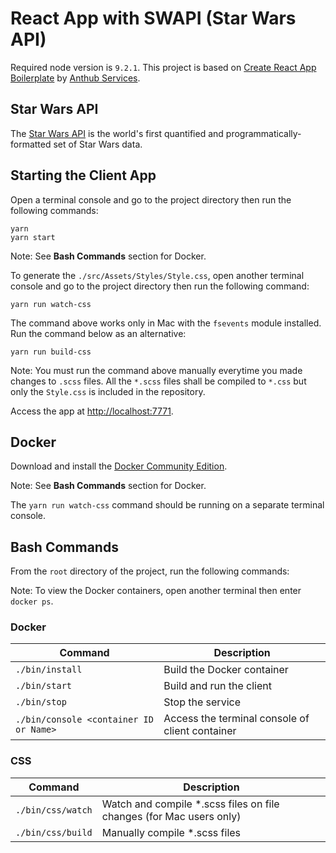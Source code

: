 # React App with SWAPI (Star Wars API)
Required node version is `9.2.1`. This project is based on
[Create React App Boilerplate](https://github.com/antwan-services/create-react-app-boilerplate)
by [Anthub Services](https://github.com/anthub-services).

## Star Wars API

The [Star Wars API](https://swapi.co/) is the world's first quantified and programmatically-formatted set of Star Wars data.

## Starting the Client App

Open a terminal console and go to the project directory then run the following commands:

```
yarn
yarn start
```

Note: See **Bash Commands** section for Docker.

To generate the `./src/Assets/Styles/Style.css`, open another terminal console and go to the project directory then run the following command:

```
yarn run watch-css
```

The command above works only in Mac with the `fsevents` module installed. Run the command below as an alternative:

```
yarn run build-css
```

Note: You must run the command above manually everytime you made changes to `.scss` files.  All the `*.scss` files shall be compiled to `*.css` but only the `Style.css` is included in the repository.

Access the app at <http://localhost:7771>.

## Docker

Download and install the [Docker Community Edition](https://www.docker.com/community-edition).

Note: See **Bash Commands** section for Docker.

The `yarn run watch-css` command should be running on a separate terminal console.

## Bash Commands

From the `root` directory of the project, run the following commands:

Note: To view the Docker containers, open another terminal then enter `docker ps`.

### Docker

| Command                                | Description                                     |
|----------------------------------------|-------------------------------------------------|
| `./bin/install`                        | Build the Docker container                      |
| `./bin/start`                          | Build and run the client                        |
| `./bin/stop`                           | Stop the service                                |
| `./bin/console <container ID or Name>` | Access the terminal console of client container |

### CSS

| Command           | Description                                                         |
|-------------------|---------------------------------------------------------------------|
| `./bin/css/watch` | Watch and compile *.scss files on file changes (for Mac users only) |
| `./bin/css/build` | Manually compile *.scss files                                       |
